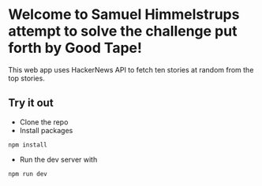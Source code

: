# Welcome to Samuel Himmelstrups attempt to solve the challenge put forth by Good Tape!

This web app uses HackerNews API to fetch ten stories at random from the top stories.

## Try it out

- Clone the repo
- Install packages

```shellscript
npm install
```

- Run the dev server with

```shellscript
npm run dev
```
